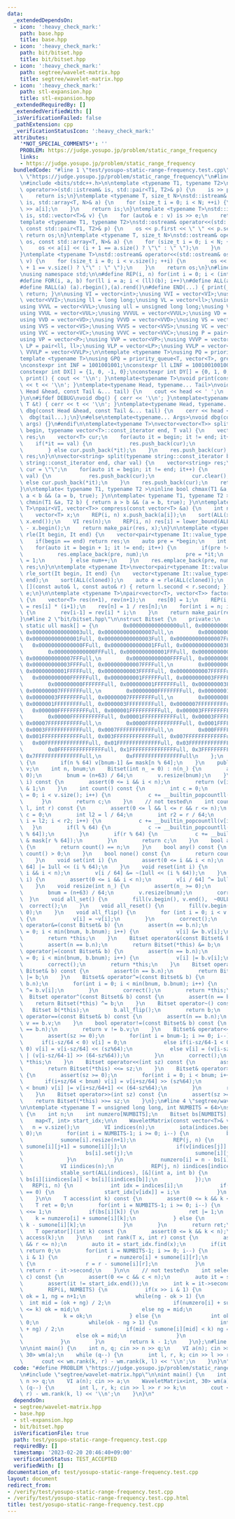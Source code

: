 ```yaml
---
data:
  _extendedDependsOn:
  - icon: ':heavy_check_mark:'
    path: base.hpp
    title: base.hpp
  - icon: ':heavy_check_mark:'
    path: bit/bitset.hpp
    title: bit/bitset.hpp
  - icon: ':heavy_check_mark:'
    path: segtree/wavelet-matrix.hpp
    title: segtree/wavelet-matrix.hpp
  - icon: ':heavy_check_mark:'
    path: stl-expansion.hpp
    title: stl-expansion.hpp
  _extendedRequiredBy: []
  _extendedVerifiedWith: []
  _isVerificationFailed: false
  _pathExtension: cpp
  _verificationStatusIcon: ':heavy_check_mark:'
  attributes:
    '*NOT_SPECIAL_COMMENTS*': ''
    PROBLEM: https://judge.yosupo.jp/problem/static_range_frequency
    links:
    - https://judge.yosupo.jp/problem/static_range_frequency
  bundledCode: "#line 1 \"test/yosupo-static-range-frequency.test.cpp\"\n#define PROBLEM\
    \ \"https://judge.yosupo.jp/problem/static_range_frequency\"\n#line 2 \"stl-expansion.hpp\"\
    \n#include <bits/stdc++.h>\n\ntemplate <typename T1, typename T2>\nstd::istream&\
    \ operator>>(std::istream& is, std::pair<T1, T2>& p) {\n    is >> p.first >> p.second;\n\
    \    return is;\n}\ntemplate <typename T, size_t N>\nstd::istream& operator>>(std::istream&\
    \ is, std::array<T, N>& a) {\n    for (size_t i = 0; i < N; ++i) {\n        is\
    \ >> a[i];\n    }\n    return is;\n}\ntemplate <typename T>\nstd::istream& operator>>(std::istream&\
    \ is, std::vector<T>& v) {\n    for (auto& e : v) is >> e;\n    return is;\n}\n\
    template <typename T1, typename T2>\nstd::ostream& operator<<(std::ostream& os,\
    \ const std::pair<T1, T2>& p) {\n    os << p.first << \" \" << p.second;\n   \
    \ return os;\n}\ntemplate <typename T, size_t N>\nstd::ostream& operator<<(std::ostream&\
    \ os, const std::array<T, N>& a) {\n    for (size_t i = 0; i < N; ++i) {\n   \
    \     os << a[i] << (i + 1 == a.size() ? \"\" : \" \");\n    }\n    return os;\n\
    }\ntemplate <typename T>\nstd::ostream& operator<<(std::ostream& os, const std::vector<T>&\
    \ v) {\n    for (size_t i = 0; i < v.size(); ++i) {\n        os << v[i] << (i\
    \ + 1 == v.size() ? \"\" : \" \");\n    }\n    return os;\n}\n#line 3 \"base.hpp\"\
    \nusing namespace std;\n\n#define REP(i, n) for(int i = 0; i < (int)(n); i++)\n\
    #define FOR(i, a, b) for(ll i = a; i < (ll)(b); i++)\n#define ALL(a) (a).begin(),(a).end()\n\
    #define RALL(a) (a).rbegin(),(a).rend()\n#define END(...) { print(__VA_ARGS__);\
    \ return; }\n\nusing VI = vector<int>;\nusing VVI = vector<VI>;\nusing VVVI =\
    \ vector<VVI>;\nusing ll = long long;\nusing VL = vector<ll>;\nusing VVL = vector<VL>;\n\
    using VVVL = vector<VVL>;\nusing ull = unsigned long long;\nusing VUL = vector<ull>;\n\
    using VVUL = vector<VUL>;\nusing VVVUL = vector<VVUL>;\nusing VD = vector<double>;\n\
    using VVD = vector<VD>;\nusing VVVD = vector<VVD>;\nusing VS = vector<string>;\n\
    using VVS = vector<VS>;\nusing VVVS = vector<VVS>;\nusing VC = vector<char>;\n\
    using VVC = vector<VC>;\nusing VVVC = vector<VVC>;\nusing P = pair<int, int>;\n\
    using VP = vector<P>;\nusing VVP = vector<VP>;\nusing VVVP = vector<VVP>;\nusing\
    \ LP = pair<ll, ll>;\nusing VLP = vector<LP>;\nusing VVLP = vector<VLP>;\nusing\
    \ VVVLP = vector<VVLP>;\n\ntemplate <typename T>\nusing PQ = priority_queue<T>;\n\
    template <typename T>\nusing GPQ = priority_queue<T, vector<T>, greater<T>>;\n\
    \nconstexpr int INF = 1001001001;\nconstexpr ll LINF = 1001001001001001001ll;\n\
    constexpr int DX[] = {1, 0, -1, 0};\nconstexpr int DY[] = {0, 1, 0, -1};\n\nvoid\
    \ print() { cout << '\\n'; }\ntemplate<typename T>\nvoid print(const T &t) { cout\
    \ << t << '\\n'; }\ntemplate<typename Head, typename... Tail>\nvoid print(const\
    \ Head &head, const Tail &... tail) {\n    cout << head << ' ';\n    print(tail...);\n\
    }\n\n#ifdef DEBUG\nvoid dbg() { cerr << '\\n'; }\ntemplate<typename T>\nvoid dbg(const\
    \ T &t) { cerr << t << '\\n'; }\ntemplate<typename Head, typename... Tail>\nvoid\
    \ dbg(const Head &head, const Tail &... tail) {\n    cerr << head << ' ';\n  \
    \  dbg(tail...);\n}\n#else\ntemplate<typename... Args>\nvoid dbg(const Args &...\
    \ args) {}\n#endif\n\ntemplate<typename T>\nvector<vector<T>> split(typename vector<T>::const_iterator\
    \ begin, typename vector<T>::const_iterator end, T val) {\n    vector<vector<T>>\
    \ res;\n    vector<T> cur;\n    for(auto it = begin; it != end; it++) {\n    \
    \    if(*it == val) {\n            res.push_back(cur);\n            cur.clear();\n\
    \        } else cur.push_back(*it);\n    }\n    res.push_back(cur);\n    return\
    \ res;\n}\n\nvector<string> split(typename string::const_iterator begin, typename\
    \ string::const_iterator end, char val) {\n    vector<string> res;\n    string\
    \ cur = \"\";\n    for(auto it = begin; it != end; it++) {\n        if(*it ==\
    \ val) {\n            res.push_back(cur);\n            cur.clear();\n        }\
    \ else cur.push_back(*it);\n    }\n    res.push_back(cur);\n    return res;\n\
    }\n\ntemplate< typename T1, typename T2 >\ninline bool chmax(T1 &a, T2 b) { return\
    \ a < b && (a = b, true); }\n\ntemplate< typename T1, typename T2 >\ninline bool\
    \ chmin(T1 &a, T2 b) { return a > b && (a = b, true); }\n\ntemplate <typename\
    \ T>\npair<VI, vector<T>> compress(const vector<T> &a) {\n    int n = a.size();\n\
    \    vector<T> x;\n    REP(i, n) x.push_back(a[i]);\n    sort(ALL(x)); x.erase(unique(ALL(x)),\
    \ x.end());\n    VI res(n);\n    REP(i, n) res[i] = lower_bound(ALL(x), a[i])\
    \ - x.begin();\n    return make_pair(res, x);\n}\n\ntemplate <typename It>\nauto\
    \ rle(It begin, It end) {\n    vector<pair<typename It::value_type, int>> res;\n\
    \    if(begin == end) return res;\n    auto pre = *begin;\n    int num = 1;\n\
    \    for(auto it = begin + 1; it != end; it++) {\n        if(pre != *it) {\n \
    \           res.emplace_back(pre, num);\n            pre = *it;\n            num\
    \ = 1;\n        } else num++;\n    }\n    res.emplace_back(pre, num);\n    return\
    \ res;\n}\n\ntemplate <typename It>\nvector<pair<typename It::value_type, int>>\
    \ rle_sort(It begin, It end) {\n    vector<typename It::value_type> cloned(begin,\
    \ end);\n    sort(ALL(cloned));\n    auto e = rle(ALL(cloned));\n    sort(ALL(e),\
    \ [](const auto& l, const auto& r) { return l.second < r.second; });\n    return\
    \ e;\n}\n\ntemplate <typename T>\npair<vector<T>, vector<T>> factorial(int n)\
    \ {\n    vector<T> res(n+1), rev(n+1);\n    res[0] = 1;\n    REP(i, n) res[i+1]\
    \ = res[i] * (i+1);\n    rev[n] = 1 / res[n];\n    for(int i = n; i > 0; i--)\
    \ {\n        rev[i-1] = rev[i] * i;\n    }\n    return make_pair(res, rev);\n\
    }\n#line 2 \"bit/bitset.hpp\"\n\nstruct Bitset {\n    private:\n    constexpr\
    \ static ull mask[] = {\n        0x0000000000000000ull, 0x0000000000000001ull,\
    \ 0x0000000000000003ull, 0x0000000000000007ull,\n        0x000000000000000Full,\
    \ 0x000000000000001Full, 0x000000000000003Full, 0x000000000000007Full,\n     \
    \   0x00000000000000FFull, 0x00000000000001FFull, 0x00000000000003FFull, 0x00000000000007FFull,\n\
    \        0x0000000000000FFFull, 0x0000000000001FFFull, 0x0000000000003FFFull,\
    \ 0x0000000000007FFFull,\n        0x000000000000FFFFull, 0x000000000001FFFFull,\
    \ 0x000000000003FFFFull, 0x000000000007FFFFull,\n        0x00000000000FFFFFull,\
    \ 0x00000000001FFFFFull, 0x00000000003FFFFFull, 0x00000000007FFFFFull,\n     \
    \   0x0000000000FFFFFFull, 0x0000000001FFFFFFull, 0x0000000003FFFFFFull, 0x0000000007FFFFFFull,\n\
    \        0x000000000FFFFFFFull, 0x000000001FFFFFFFull, 0x000000003FFFFFFFull,\
    \ 0x000000007FFFFFFFull,\n        0x00000000FFFFFFFFull, 0x00000001FFFFFFFFull,\
    \ 0x00000003FFFFFFFFull, 0x00000007FFFFFFFFull,\n        0x0000000FFFFFFFFFull,\
    \ 0x0000001FFFFFFFFFull, 0x0000003FFFFFFFFFull, 0x0000007FFFFFFFFFull,\n     \
    \   0x000000FFFFFFFFFFull, 0x000001FFFFFFFFFFull, 0x000003FFFFFFFFFFull, 0x000007FFFFFFFFFFull,\n\
    \        0x00000FFFFFFFFFFFull, 0x00001FFFFFFFFFFFull, 0x00003FFFFFFFFFFFull,\
    \ 0x00007FFFFFFFFFFFull,\n        0x0000FFFFFFFFFFFFull, 0x0001FFFFFFFFFFFFull,\
    \ 0x0003FFFFFFFFFFFFull, 0x0007FFFFFFFFFFFFull,\n        0x000FFFFFFFFFFFFFull,\
    \ 0x001FFFFFFFFFFFFFull, 0x003FFFFFFFFFFFFFull, 0x007FFFFFFFFFFFFFull,\n     \
    \   0x00FFFFFFFFFFFFFFull, 0x01FFFFFFFFFFFFFFull, 0x03FFFFFFFFFFFFFFull, 0x07FFFFFFFFFFFFFFull,\n\
    \        0x0FFFFFFFFFFFFFFFull, 0x1FFFFFFFFFFFFFFFull, 0x3FFFFFFFFFFFFFFFull,\
    \ 0x7FFFFFFFFFFFFFFFull,\n        0xFFFFFFFFFFFFFFFFull\n    };\n    void correct()\
    \ {\n        if(n % 64) v[bnum-1] &= mask[n % 64];\n    }\n    public:\n    vector<ull>\
    \ v;\n    int n, bnum;\n    Bitset(int n_ = 0) : n(n_) {\n        assert(n_ >=\
    \ 0);\n        bnum = (n+63) / 64;\n        v.resize(bnum);\n    }\n    int operator[](int\
    \ i) const {\n        assert(0 <= i && i < n);\n        return (v[i/64] >> (i%64))\
    \ & 1;\n    }\n    int count() const {\n        int c = 0;\n        for (int i\
    \ = 0; i < v.size(); i++) {\n            c += __builtin_popcountll(v[i]);\n  \
    \      }\n        return c;\n    }\n    // not tested\n    int count_range(int\
    \ l, int r) const {\n        assert(0 <= l && l <= r && r <= n);\n        int\
    \ c = 0;\n        int l2 = l / 64;\n        int r2 = r / 64;\n        for(int\
    \ i = l2; i < r2; i++) {\n            c += __builtin_popcountll(v[i]);\n     \
    \   }\n        if(l % 64) {\n            c -= __builtin_popcountll(v[l2] & mask[l\
    \ % 64]);\n        }\n        if(r % 64) {\n            c += __builtin_popcountll(v[r2]\
    \ & mask[r % 64]);\n        }\n        return c;\n    }\n    bool all() const\
    \ {\n        return count() == n;\n    }\n    bool any() const {\n        return\
    \ count() > 0;\n    }\n    bool none() const {\n        return count() == 0;\n\
    \    }\n    void set(int i) {\n        assert(0 <= i && i < n);\n        v[i /\
    \ 64] |= 1ull << (i % 64);\n    }\n    void reset(int i) {\n        assert(0 <=\
    \ i && i < n);\n        v[i / 64] &= ~(1ull << (i % 64));\n    }\n    void flip(int\
    \ i) {\n        assert(0 <= i && i < n);\n        v[i / 64] ^= 1ull << (i % 64);\n\
    \    }\n    void resize(int n_) {\n        assert(n_ >= 0);\n        n = n_;\n\
    \        bnum = (n+63) / 64;\n        v.resize(bnum);\n        correct();\n  \
    \  }\n    void all_set() {\n        fill(v.begin(), v.end(),  ~0ULL);\n      \
    \  correct();\n    }\n    void all_reset() {\n        fill(v.begin(), v.end(),\
    \ 0);\n    }\n    void all_flip() {\n        for (int i = 0; i < v.size(); i++)\
    \ {\n            v[i] = ~v[i];\n        }\n        correct();\n    }\n    Bitset&\
    \ operator&=(const Bitset& b) {\n        assert(n == b.n);\n        for(int i\
    \ = 0; i < min(bnum, b.bnum); i++) {\n            v[i] &= b.v[i];\n        }\n\
    \        return *this;\n    }\n    Bitset operator&(const Bitset& b) const {\n\
    \        assert(n == b.n);\n        return Bitset(*this) &= b;\n    }\n    Bitset&\
    \ operator|=(const Bitset& b) {\n        assert(n == b.n);\n        for(int i\
    \ = 0; i < min(bnum, b.bnum); i++) {\n            v[i] |= b.v[i];\n        }\n\
    \        correct();\n        return *this;\n    }\n    Bitset operator|(const\
    \ Bitset& b) const {\n        assert(n == b.n);\n        return Bitset(*this)\
    \ |= b;\n    }\n    Bitset& operator^=(const Bitset& b) {\n        assert(n ==\
    \ b.n);\n        for(int i = 0; i < min(bnum, b.bnum); i++) {\n            v[i]\
    \ ^= b.v[i];\n        }\n        correct();\n        return *this;\n    }\n  \
    \  Bitset operator^(const Bitset& b) const {\n        assert(n == b.n);\n    \
    \    return Bitset(*this) ^= b;\n    }\n    Bitset operator~() const {\n     \
    \   Bitset b(*this);\n        b.all_flip();\n        return b;\n    }\n    bool\
    \ operator==(const Bitset& b) const {\n        assert(n == b.n);\n        return\
    \ v == b.v;\n    }\n    bool operator!=(const Bitset& b) const {\n        assert(n\
    \ == b.n);\n        return v != b.v;\n    }\n    Bitset& operator<<=(int sz) {\n\
    \        assert(sz >= 0);\n        for(int i = bnum-1; i >= 0; i--) {\n      \
    \      if(i-sz/64 < 0) v[i] = 0;\n            else if(i-sz/64-1 < 0 || sz%64 ==\
    \ 0) v[i] = v[i-sz/64] << (sz%64);\n            else v[i] = (v[i-sz/64] << (sz%64))\
    \ | (v[i-sz/64-1] >> (64-sz%64));\n        }\n        correct();\n        return\
    \ *this;\n    }\n    Bitset operator<<(int sz) const {\n        assert(sz >= 0);\n\
    \        return Bitset(*this) <<= sz;\n    }\n    Bitset& operator>>=(int sz)\
    \ {\n        assert(sz >= 0);\n        for(int i = 0; i < bnum; i++) {\n     \
    \       if(i+sz/64 < bnum) v[i] = v[i+sz/64] >> (sz%64);\n            if(i+sz/64+1\
    \ < bnum) v[i] |= v[i+sz/64+1] << (64-sz%64);\n        }\n        return *this;\n\
    \    }\n    Bitset operator>>(int sz) const {\n        assert(sz >= 0);\n    \
    \    return Bitset(*this) >>= sz;\n    }\n};\n#line 4 \"segtree/wavelet-matrix.hpp\"\
    \n\ntemplate <typename T = unsigned long long, int NUMBITS = 64>\nstruct WaveletMatrix\
    \ {\n    int n;\n    int numzero[NUMBITS];\n    Bitset bs[NUMBITS];\n    VI sumone[NUMBITS];\n\
    \    map<T, int> start_idx;\n\n    WaveletMatrix(const vector<T>& v) {\n     \
    \   n = v.size();\n        VI indices(n);\n        iota(indices.begin(), indices.end(),\
    \ 0);\n        for(int i = NUMBITS-1; i >= 0; i--) {\n            bs[i].resize(n);\n\
    \            sumone[i].resize(n+1);\n            REP(j, n) {\n               \
    \ sumone[i][j+1] = sumone[i][j];\n                if(v[indices[j]] >> i & 1) {\n\
    \                    bs[i].set(j);\n                    sumone[i][j+1]++;\n  \
    \              }\n            }\n            numzero[i] = n - bs[i].count();\n\
    \            VI iindices(n);\n            REP(j, n) iindices[indices[j]] = j;\n\
    \            stable_sort(ALL(indices), [&](int a, int b) {\n                return\
    \ bs[i][iindices[a]] < bs[i][iindices[b]];\n            });\n        }\n     \
    \   REP(i, n) {\n            int idx = indices[i];\n            if(start_idx.count(v[idx])\
    \ == 0) {\n                start_idx[v[idx]] = i;\n            }\n        }\n\
    \    }\n\n    T access(int k) const {\n        assert(0 <= k && k < n);\n    \
    \    T ret = 0;\n        for(int i = NUMBITS-1; i >= 0; i--) {\n            ret\
    \ <<= 1;\n            if(bs[i][k]) {\n                ret |= 1;\n            \
    \    k = numzero[i] + sumone[i][k];\n            } else {\n                k =\
    \ k - sumone[i][k];\n            }\n        }\n        return ret;\n    }\n\n\
    \    T operator[](int k) const {\n        assert(0 <= k && k < n);\n        return\
    \ access(k);\n    }\n\n    int rank(T x, int r) const {\n        assert(0 <= r\
    \ && r <= n);\n        auto it = start_idx.find(x);\n        if(it == start_idx.end())\
    \ return 0;\n        for(int i = NUMBITS-1; i >= 0; i--) {\n            if(x >>\
    \ i & 1) {\n                r = numzero[i] + sumone[i][r];\n            } else\
    \ {\n                r = r - sumone[i][r];\n            }\n        }\n       \
    \ return r - it->second;\n    }\n\n    // not tested\n    int select(T x, int\
    \ c) const {\n        assert(0 <= c && c < n);\n        auto it = start_idx.find(x);\n\
    \        assert(it != start_idx.end());\n        int k = it->second + c + 1;\n\
    \        REP(i, NUMBITS) {\n            if(x >> i & 1) {\n                int\
    \ ok = 1, ng = n+1;\n                while(ng - ok > 1) {\n                  \
    \  int mid = (ok + ng) / 2;\n                    if(numzero[i] + sumone[i][mid]\
    \ <= k) ok = mid;\n                    else ng = mid;\n                }\n   \
    \             k = ok;\n            } else {\n                int ok = n, ng =\
    \ 0;\n                while(ok - ng > 1) {\n                    int mid = (ok\
    \ + ng) / 2;\n                    if(mid - sumone[i][mid] < k) ng = mid;\n   \
    \                 else ok = mid;\n                }\n                k = ok;\n\
    \            }\n        }\n        return k - 1;\n    }\n};\n#line 3 \"test/yosupo-static-range-frequency.test.cpp\"\
    \n\nint main() {\n    int n, q; cin >> n >> q;\n    VI a(n); cin >> a;\n    WaveletMatrix<int,\
    \ 30> wm(a);\n    while (q--) {\n        int l, r, k; cin >> l >> r >> k;\n  \
    \      cout << wm.rank(k, r) - wm.rank(k, l) << '\\n';\n    }\n}\n"
  code: "#define PROBLEM \"https://judge.yosupo.jp/problem/static_range_frequency\"\
    \n#include \"segtree/wavelet-matrix.hpp\"\n\nint main() {\n    int n, q; cin >>\
    \ n >> q;\n    VI a(n); cin >> a;\n    WaveletMatrix<int, 30> wm(a);\n    while\
    \ (q--) {\n        int l, r, k; cin >> l >> r >> k;\n        cout << wm.rank(k,\
    \ r) - wm.rank(k, l) << '\\n';\n    }\n}\n"
  dependsOn:
  - segtree/wavelet-matrix.hpp
  - base.hpp
  - stl-expansion.hpp
  - bit/bitset.hpp
  isVerificationFile: true
  path: test/yosupo-static-range-frequency.test.cpp
  requiredBy: []
  timestamp: '2023-02-20 20:46:40+09:00'
  verificationStatus: TEST_ACCEPTED
  verifiedWith: []
documentation_of: test/yosupo-static-range-frequency.test.cpp
layout: document
redirect_from:
- /verify/test/yosupo-static-range-frequency.test.cpp
- /verify/test/yosupo-static-range-frequency.test.cpp.html
title: test/yosupo-static-range-frequency.test.cpp
---
```

